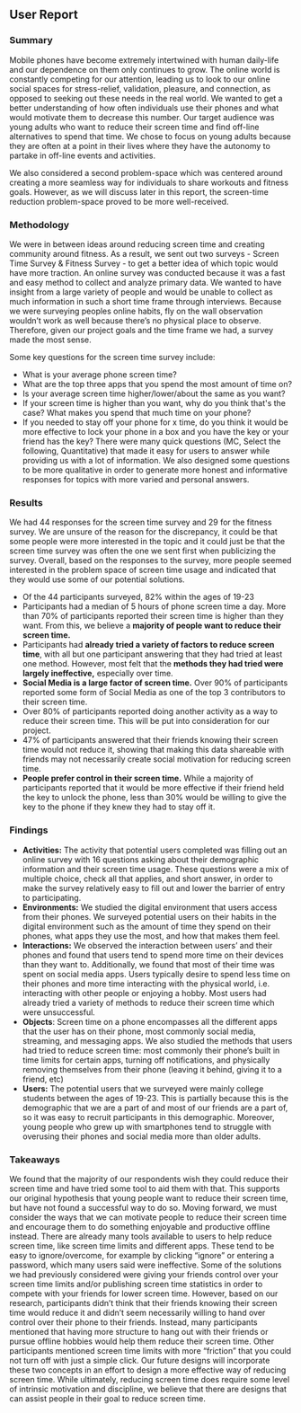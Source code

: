 ## User Report

### Summary

Mobile phones have become extremely intertwined with human daily-life and our dependence on them only continues to grow. The online world is constantly competing for our attention, leading us to look to our online social spaces for stress-relief, validation, pleasure, and connection, as opposed to seeking out these needs in the real world. We wanted to get a better understanding of how often individuals use their phones and what would motivate them to decrease this number. Our target audience was young adults who want to reduce their screen time and find off-line alternatives to spend that time. We chose to focus on young adults because they are often at a point in their lives where they have the autonomy to partake in off-line events and activities. 

We also considered a second problem-space which was centered around creating a more seamless way for individuals to share workouts and fitness goals. However, as we will discuss later in this report, the screen-time reduction problem-space proved to be more well-received. 

### Methodology

We were in between ideas around reducing screen time and creating community around fitness. As a result, we sent out two surveys - Screen Time Survey & Fitness Survey - to get a better idea of which topic would have more traction. 
An online survey was conducted because it was a fast and easy method to collect and analyze primary data. We wanted to have insight from a large variety of people and would be unable to collect as much information in such a short time frame through interviews. Because we were surveying peoples online habits, fly on the wall observation wouldn’t work as well because there’s no physical place to observe. Therefore, given our project goals and the time frame we had, a survey made the most sense. 

Some key questions for the screen time survey include:
* What is your average phone screen time?
* What are the top three apps that you spend the most amount of time on?
* Is your average screen time higher/lower/about the same as you want?
* If your screen time is higher than you want, why do you think that's the case? What makes you spend that much time on your phone? 
* If you needed to stay off your phone for x time, do you think it would be more effective to lock your phone in a box and you have the key or your friend has the key? 
There were many quick questions (MC, Select the following, Quantitative) that made it easy for users to answer while providing us with a lot of information. We also designed some questions to be more qualitative in order to generate more honest and informative responses for topics with more varied and personal answers. 

### Results

We had 44 responses for the screen time survey and 29 for the fitness survey. We are unsure of the reason for the discrepancy, it could be that some people were more interested in the topic and it could just be that the screen time survey was often the one we sent first when publicizing the survey. Overall, based on the responses to the survey, more people seemed interested in the problem space of screen time usage and indicated that they would use some of our potential solutions. 
* Of the 44 participants surveyed, 82% within the ages of 19-23
* Participants had a median of 5 hours of phone screen time a day. More than 70% of participants reported their screen time is higher than they want. From this, we believe a **majority of people want to reduce their screen time.** 
* Participants had **already tried a variety of factors to reduce screen time**, with all but one participant answering that they had tried at least one method. However, most felt that the **methods they had tried were largely ineffective,** especially over time. 
* **Social Media is a large factor of screen time.** Over 90% of participants reported some form of Social Media as one of the top 3 contributors to their screen time.
* Over 80% of participants reported doing another activity as a way to reduce their screen time. This will be put into consideration for our project.
* 47% of participants answered that their friends knowing their screen time would not reduce it, showing that making this data shareable with friends may not necessarily create social motivation for reducing screen time. 
* **People prefer control in their screen time.** While a majority of participants reported that it would be more effective if their friend held the key to unlock the phone, less than 30% would be willing to give the key to the phone if they knew they had to stay off it. 

### Findings

* **Activities:** The activity that potential users completed was filling out an online survey with 16 questions asking about their demographic information and their screen time usage. These questions were a mix of multiple choice, check all that applies, and short answer, in order to make the survey relatively easy to fill out and lower the barrier of entry to participating. 
* **Environments:** We studied the digital environment that users access from their phones. We surveyed potential users on their habits in the digital environment such as the amount of time they spend on their phones, what apps they use the most, and how that makes them feel. 
* **Interactions:** We observed the interaction between users’ and their phones and found that users tend to spend more time on their devices than they want to. Additionally, we found that most of their time was spent on social media apps. Users typically desire to spend less time on their phones and more time interacting with the physical world, i.e. interacting with other people or enjoying a hobby. Most users had already tried a variety of methods to reduce their screen time which were unsuccessful. 
* **Objects**: Screen time on a phone encompasses all the different apps that the user has on their phone, most commonly social media, streaming, and messaging apps. We also studied the methods that users had tried to reduce screen time: most commonly their phone’s built in time limits for certain apps, turning off notifications, and physically removing themselves from their phone (leaving it behind, giving it to a friend, etc) 
* **Users:** The potential users that we surveyed were mainly college students between the ages of 19-23. This is partially because this is the demographic that we are a part of and most of our friends are a part of, so it was easy to recruit participants in this demographic. Moreover, young people who grew up with smartphones tend to struggle with overusing their phones and social media more than older adults. 

### Takeaways

We found that the majority of our respondents wish they could reduce their screen time and have tried some tool to aid them with that. This supports our original hypothesis that young people want to reduce their screen time, but have not found a successful way to do so. Moving forward, we must consider the ways that we can motivate people to reduce their screen time and encourage them to do something enjoyable and productive offline instead. There are already many tools available to users to help reduce screen time, like screen time limits and different apps. These tend to be easy to ignore/overcome, for example by clicking “ignore” or entering a password, which many users said were ineffective. Some of the solutions we had previously considered were giving your friends control over your screen time limits and/or publishing screen time statistics in order to compete with your friends for lower screen time. However, based on our research, participants didn’t think that their friends knowing their screen time would reduce it and didn’t seem necessarily willing to hand over control over their phone to their friends. Instead, many participants mentioned that having more structure to hang out with their friends or pursue offline hobbies would help them reduce their screen time. Other participants mentioned screen time limits with more “friction” that you could not turn off with just a simple click. Our future designs will incorporate these two concepts in an effort to design a more effective way of reducing screen time. While ultimately, reducing screen time does require some level of intrinsic motivation and discipline, we believe that there are designs that can assist people in their goal to reduce screen time. 
